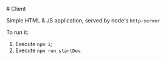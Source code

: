 # Client

Simple HTML & JS application, served by node's `http-server`

To run it: 
1. Execute `npm i`;
1. Execute `npm run startDev`.